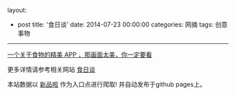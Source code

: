 layout: 
  - post 
title: '食日谈' 
date: 2014-07-23 00:00:00 
categories: 网摘 
tags: 创意事物 
---

<a href="http://xinpinla.com/product/239" title="查看产品详情">
								一个关于食物的精美 APP ，那画面太美，你一定要看							</a>  

更多详情请参考相关网站 [食日谈](https://itunes.apple.com/cn/app/shi-ri-tan/id587176822?mt=8)  

本站数据以 [新品啦](http://xinpinla.com/) 作为入口点进行爬取! 并自动发布于github pages上。  
